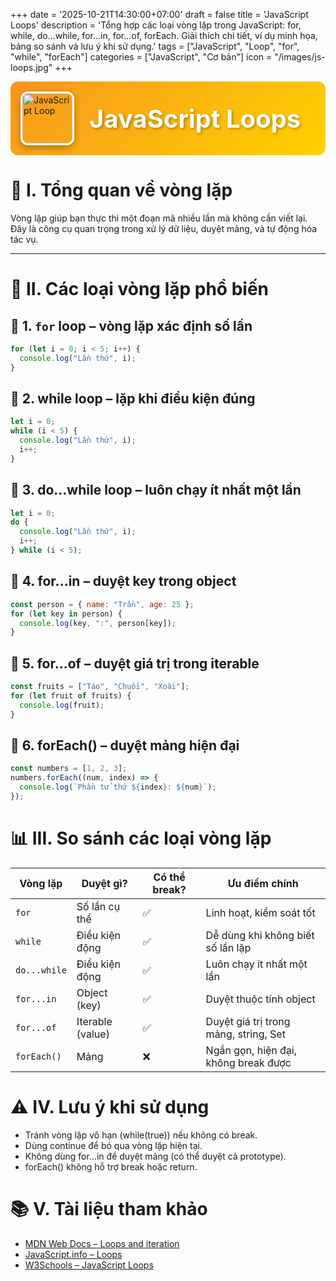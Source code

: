 +++
date = '2025-10-21T14:30:00+07:00'
draft = false
title = 'JavaScript Loops'
description = 'Tổng hợp các loại vòng lặp trong JavaScript: for, while, do...while, for...in, for...of, forEach. Giải thích chi tiết, ví dụ minh họa, bảng so sánh và lưu ý khi sử dụng.'
tags = ["JavaScript", "Loop", "for", "while", "forEach"]
categories = ["JavaScript", "Cơ bản"]
icon = "/images/js-loops.jpg"
+++

<div style="display: flex; align-items: center; gap: 1.5rem; margin-bottom: 2rem; padding: 1rem; background: linear-gradient(135deg, #f7971e 0%, #ffd200 100%); border-radius: 12px;">
  <img src="/images/js-loops.jpg" 
       alt="JavaScript Loop" 
       style="width: 80px; height: 80px; object-fit: cover; border-radius: 12px; box-shadow: 0 4px 12px rgba(0,0,0,0.3); border: 3px solid white;"/>
  <h2 style="margin: 0; font-size: 2.5rem; color: white; text-shadow: 2px 2px 4px rgba(0,0,0,0.3);">JavaScript Loops</h2>
</div>

# 🔁 I. Tổng quan về vòng lặp

Vòng lặp giúp bạn thực thi một đoạn mã nhiều lần mà không cần viết lại. Đây là công cụ quan trọng trong xử lý dữ liệu, duyệt mảng, và tự động hóa tác vụ.

---

# 🧠 II. Các loại vòng lặp phổ biến

## 🔸 1. `for` loop – vòng lặp xác định số lần

```javascript
for (let i = 0; i < 5; i++) {
  console.log("Lần thứ", i);
}
```

## 🔸 2. while loop – lặp khi điều kiện đúng

```javascript
let i = 0;
while (i < 5) {
  console.log("Lần thứ", i);
  i++;
}
```

## 🔸 3. do...while loop – luôn chạy ít nhất một lần

```javascript
let i = 0;
do {
  console.log("Lần thứ", i);
  i++;
} while (i < 5);
```

## 🔸 4. for...in – duyệt key trong object

```javascript
const person = { name: "Trần", age: 25 };
for (let key in person) {
  console.log(key, ":", person[key]);
}
```

## 🔸 5. for...of – duyệt giá trị trong iterable

```javascript
const fruits = ["Táo", "Chuối", "Xoài"];
for (let fruit of fruits) {
  console.log(fruit);
}
```

## 🔸 6. forEach() – duyệt mảng hiện đại

```javascript
const numbers = [1, 2, 3];
numbers.forEach((num, index) => {
  console.log(`Phần tử thứ ${index}: ${num}`);
});
```

# 📊 III. So sánh các loại vòng lặp

| **Vòng lặp**   | **Duyệt gì?**         | **Có thể break?** | **Ưu điểm chính**                              |
|----------------|------------------------|--------------------|------------------------------------------------|
| `for`          | Số lần cụ thể          | ✅                 | Linh hoạt, kiểm soát tốt                       |
| `while`        | Điều kiện động         | ✅                 | Dễ dùng khi không biết số lần lặp              |
| `do...while`   | Điều kiện động         | ✅                 | Luôn chạy ít nhất một lần                      |
| `for...in`     | Object (key)           | ✅                 | Duyệt thuộc tính object                        |
| `for...of`     | Iterable (value)       | ✅                 | Duyệt giá trị trong mảng, string, Set          |
| `forEach()`    | Mảng                   | ❌                 | Ngắn gọn, hiện đại, không break được           |


# ⚠️ IV. Lưu ý khi sử dụng

- Tránh vòng lặp vô hạn (while(true)) nếu không có break.
- Dùng continue để bỏ qua vòng lặp hiện tại.
- Không dùng for...in để duyệt mảng (có thể duyệt cả prototype).
- forEach() không hỗ trợ break hoặc return.

# 📚 V. Tài liệu tham khảo

- [MDN Web Docs – Loops and iteration](https://developer.mozilla.org/en-US/docs/Web/JavaScript/Guide/Loops_and_iteration)  
- [JavaScript.info – Loops](https://javascript.info/while-for)  
- [W3Schools – JavaScript Loops](https://www.w3schools.com/js/js_loop_for.asp)  